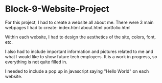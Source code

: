 # Block-9-Website-Project

For this project, I had to create a website all about me. There were 3 main webpages I had to create:
index.html
about.html
portfolio.html

Within each website, I had to design the aesthetics of the site, colors, font, etc. 

I also had to include important information and pictures related to me and what I would like to show future tech employers. It is a work in progress, so everything is not quite filled in.

I needed to include a pop up in javascript saying "Hello World" on each website.